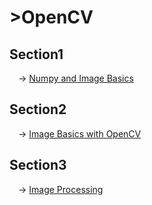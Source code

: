 # >OpenCV
<h2>Section1</h2>
<p>&emsp;-> <a href="https://github.com/walterbishop67/OpenCv_Ex_U/tree/main/Section_1">Numpy and Image Basics</a></p>
<h2>Section2</h2>
<p>&emsp;-> <a href="https://github.com/walterbishop67/OpenCv_Ex_U/tree/main/Section_1">Image Basics with OpenCV</a></p>
<h2>Section3</h2>
<p>&emsp;-> <a href="https://github.com/walterbishop67/OpenCv_Ex_U/tree/main/Section_1">Image Processing</a></p>
